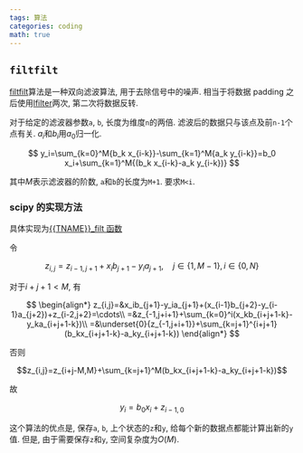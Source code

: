 ```yaml
---
tags: 算法
categories: coding
math: true
---
```


## `filtfilt`

[filtfilt](https://docs.scipy.org/doc/scipy/reference/generated/scipy.signal.filtfilt.html)算法是一种双向滤波算法, 用于去除信号中的噪声. 相当于将数据 padding 之后使用[lfilter](https://docs.scipy.org/doc/scipy/reference/generated/scipy.signal.lfilter.html)两次, 第二次将数据反转.

对于给定的滤波器参数`a`, `b`, 长度为维度`n`的两倍. 滤波后的数据只与该点及前`n-1`个点有关. $a_i$和$b_i$用$a_0$归一化.

$$ y_i=\sum_{k=0}^M{b_k x_{i-k}}-\sum_{k=1}^M{a_k y_{i-k}}=b_0 x_i+\sum_{k=1}^M{(b_k x_{i-k}-a_k y_{i-k})} $$

其中$M$表示滤波器的阶数, `a`和`b`的长度为`M+1`. 要求`M<i`.

### scipy 的实现方法

具体实现为[\{\{TNAME\}\}\_filt 函数](https://github.com/scipy/scipy/blob/9fc47cc7f86c0d30a1a8553f7bc4773254c50069/scipy/signal/_lfilter.c.in#L543)

令

$$ z_{i,j}=z_{i-1,j+1}+x_ib_{j+1}-y_ia_{j+1},\quad j\in\{1,M-1\},i\in\{0,N\} $$

对于$i+j+1<M$, 有

$$
\begin{align*}
z_{i,j}=&x_ib_{j+1}-y_ia_{j+1}+(x_{i-1}b_{j+2}-y_{i-1}a_{j+2})+z_{i-2,j+2}=\cdots\\
=&z_{-1,j+i+1}+\sum_{k=0}^i(x_kb_{i+j+1-k}-y_ka_{i+j+1-k})\\
=&\underset{0}{z_{-1,j+i+1}}+\sum_{k=j+1}^{i+j+1}(b_kx_{i+j+1-k}-a_ky_{i+j+1-k})
\end{align*}
$$

否则

$$z_{i,j}=z_{i+j-M,M}+\sum_{k=j+1}^M(b_kx_{i+j+1-k}-a_ky_{i+j+1-k})$$

故

$$ y_i = b_0x_i+z_{i-1,0} $$

这个算法的优点是, 保存`a`, `b`, 上个状态的`z`和`y`, 给每个新的数据点都能计算出新的`y`值. 但是, 由于需要保存`z`和`y`, 空间复杂度为$O(M)$.
